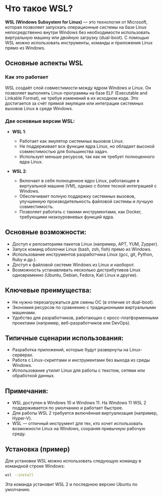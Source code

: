 # Что такое WSL?

**WSL (Windows Subsystem for Linux)** — это технология от Microsoft, которая позволяет запускать операционные системы на базе Linux непосредственно внутри Windows без необходимости использовать виртуальную машину или двойную загрузку (dual-boot). С помощью WSL можно использовать инструменты, команды и приложения Linux прямо из Windows.

## Основные аспекты WSL

### Как это работает
WSL создаёт слой совместимости между ядром Windows и Linux. Он позволяет выполнять Linux-программы на базе ELF (Executable and Linkable Format), не требуя изменений в их исходном коде. Это достигается за счёт прямой эмуляции или интеграции системных вызовов Linux в среде Windows.

### Две основные версии WSL:

- **WSL 1**:
  - Работает как эмулятор системных вызовов Linux.
  - Не поддерживает все функции ядра Linux, но обладает высокой совместимостью для большинства задач.
  - Использует меньше ресурсов, так как не требует полноценного ядра Linux.

- **WSL 2**:
  - Включает в себя полноценное ядро Linux, работающее в виртуальной машине (VM), однако с более тесной интеграцией с Windows.
  - Обеспечивает полную поддержку системных вызовов, улучшенную производительность файловой системы и лучшую совместимость.
  - Позволяет работать с такими инструментами, как Docker, требующими низкоуровневых функций ядра.

## Основные возможности:

- Доступ к репозиториям пакетов Linux (например, APT, YUM, Zypper).
- Запуск команд оболочки Linux (bash, zsh, fish) прямо из Windows.
- Использование инструментов разработчика Linux (gcc, git, Python, Ruby и др.).
- Доступ к файловой системе Windows из Linux и наоборот.
- Возможность устанавливать несколько дистрибутивов Linux одновременно (Ubuntu, Debian, Fedora, Kali Linux и другие).

## Ключевые преимущества:

- Не нужно перезагружаться для смены ОС (в отличие от dual-boot).
- Экономия ресурсов по сравнению с традиционными виртуальными машинами.
- Удобство для разработчиков, работающих с кросс-платформенными проектами (например, веб-разработчиков или DevOps).

## Типичные сценарии использования:

- Разработка приложений, которые будут развернуты на Linux-серверах.
- Работа с Linux-скриптами и инструментами без выхода из среды Windows.
- Использование утилит Linux для работы с текстом, сетями или обработкой данных.

## Примечания:

- WSL доступен в Windows 10 и Windows 11. На Windows 11 WSL 2 поддерживается по умолчанию и работает быстрее.
- Для работы WSL 2 требуется включённая виртуализация (например, Hyper-V).
- WSL — отличный инструмент для тех, кто хочет использовать возможности Linux на Windows, сохраняя привычную рабочую среду.

## Установка (пример)

Для установки WSL можно использовать следующую команду в командной строке Windows:

```bash
wsl --install
```

Эта команда установит WSL 2 и последнюю версию Ubuntu по умолчанию.
